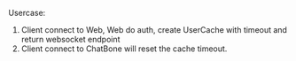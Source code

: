 Usercase:
1. Client connect to Web, Web do auth, create UserCache with timeout and return websocket endpoint 
2. Client connect to ChatBone will reset the cache timeout.
